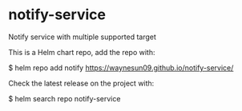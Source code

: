 # notify-service

Notify service with multiple supported target

This is a Helm chart repo, add the repo with:

  $ helm repo add notify https://waynesun09.github.io/notify-service/

Check the latest release on the project with:

  $ helm search repo notify-service
